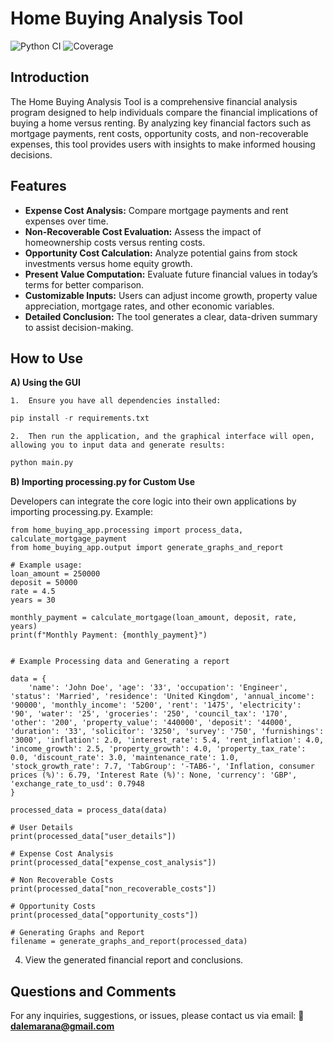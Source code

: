 # Home Buying Analysis Tool
![Python CI](https://github.com/dalemarana/HomeBuyingApp/actions/workflows/python-ci.yml/badge.svg)
![Coverage](https://codecov.io/gh/dalemarana/HomeBuyingApp/branch/main/graph/badge.svg)

## Introduction
The Home Buying Analysis Tool is a comprehensive financial analysis program designed to help individuals compare the financial implications of buying a home versus renting. By analyzing key financial factors such as mortgage payments, rent costs, opportunity costs, and non-recoverable expenses, this tool provides users with insights to make informed housing decisions.

## Features
- **Expense Cost Analysis:** Compare mortgage payments and rent expenses over time.
- **Non-Recoverable Cost Evaluation:** Assess the impact of homeownership costs versus renting costs.
- **Opportunity Cost Calculation:** Analyze potential gains from stock investments versus home equity growth.
- **Present Value Computation:** Evaluate future financial values in today’s terms for better comparison.
- **Customizable Inputs:** Users can adjust income growth, property value appreciation, mortgage rates, and other economic variables.
- **Detailed Conclusion:** The tool generates a clear, data-driven summary to assist decision-making.

## How to Use
**A) Using the GUI**

	1.	Ensure you have all dependencies installed:
    
``` python
pip install -r requirements.txt
```

	2.	Then run the application, and the graphical interface will open, allowing you to input data and generate results:

``` python
python main.py
```

**B) Importing processing.py for Custom Use**

Developers can integrate the core logic into their own applications by importing processing.py. 
Example:
```
from home_buying_app.processing import process_data, calculate_mortgage_payment
from home_buying_app.output import generate_graphs_and_report

# Example usage:
loan_amount = 250000
deposit = 50000
rate = 4.5
years = 30

monthly_payment = calculate_mortgage(loan_amount, deposit, rate, years)
print(f"Monthly Payment: {monthly_payment}")


# Example Processing data and Generating a report

data = {
    'name': 'John Doe', 'age': '33', 'occupation': 'Engineer', 'status': 'Married', 'residence': 'United Kingdom', 'annual_income': '90000', 'monthly_income': '5200', 'rent': '1475', 'electricity': '90', 'water': '25', 'groceries': '250', 'council_tax': '170', 'other': '200', 'property_value': '440000', 'deposit': '44000', 'duration': '33', 'solicitor': '3250', 'survey': '750', 'furnishings': '3000', 'inflation': 2.0, 'interest_rate': 5.4, 'rent_inflation': 4.0, 'income_growth': 2.5, 'property_growth': 4.0, 'property_tax_rate': 0.0, 'discount_rate': 3.0, 'maintenance_rate': 1.0, 'stock_growth_rate': 7.7, 'TabGroup': '-TAB6-', 'Inflation, consumer prices (%)': 6.79, 'Interest Rate (%)': None, 'currency': 'GBP', 'exchange_rate_to_usd': 0.7948
}

processed_data = process_data(data)

# User Details
print(processed_data["user_details"])

# Expense Cost Analysis
print(processed_data["expense_cost_analysis"])

# Non Recoverable Costs
print(processed_data["non_recoverable_costs"])

# Opportunity Costs
print(processed_data["opportunity_costs"])

# Generating Graphs and Report
filename = generate_graphs_and_report(processed_data)

```
4. View the generated financial report and conclusions.

## Questions and Comments
For any inquiries, suggestions, or issues, please contact us via email:
📧 **dalemarana@gmail.com**


